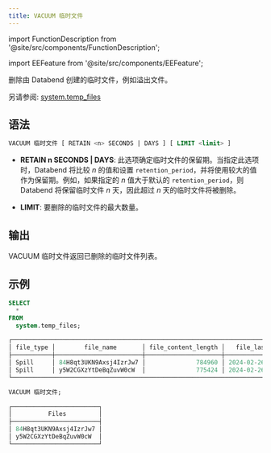 ```yaml
---
title: VACUUM 临时文件
---
```


import FunctionDescription from '@site/src/components/FunctionDescription';

<FunctionDescription description="引入或更新: v1.2.348"/>

import EEFeature from '@site/src/components/EEFeature';

<EEFeature featureName='VACUUM 临时文件'/>

删除由 Databend 创建的临时文件，例如溢出文件。

另请参阅: [system.temp_files](../../00-sql-reference/20-system-tables/system-temp-files.md)

## 语法

```sql
VACUUM 临时文件 [ RETAIN <n> SECONDS | DAYS ] [ LIMIT <limit> ]
```

- **RETAIN n SECONDS | DAYS**: 此选项确定临时文件的保留期。当指定此选项时，Databend 将比较 *n* 的值和设置 `retention_period`，并将使用较大的值作为保留期。例如，如果指定的 *n* 值大于默认的 `retention_period`，则 Databend 将保留临时文件 *n* 天，因此超过 *n* 天的临时文件将被删除。

- **LIMIT**: 要删除的临时文件的最大数量。

## 输出

VACUUM 临时文件返回已删除的临时文件列表。

## 示例

```sql
SELECT
  *
FROM
  system.temp_files;

┌───────────────────────────────────────────────────────────────────────────────────────┐
│ file_type │        file_name       │ file_content_length │   file_last_modified_time  │
├───────────┼────────────────────────┼─────────────────────┼────────────────────────────┤
│ Spill     │ 84H8qt3UKN9Axsj4IzrJw7 │              784960 │ 2024-02-26 02:14:46.037784 │
│ Spill     │ y5W2CGXzYtDeBqZuvW0cW  │              775424 │ 2024-02-26 02:14:46.037784 │
└───────────────────────────────────────────────────────────────────────────────────────┘

VACUUM 临时文件;

┌────────────────────────┐
│          Files         │
├────────────────────────┤
│ 84H8qt3UKN9Axsj4IzrJw7 │
│ y5W2CGXzYtDeBqZuvW0cW  │
└────────────────────────┘
```